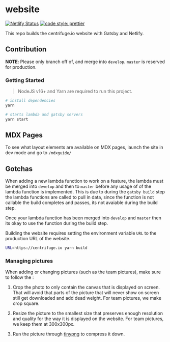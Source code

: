 # website

[![Netlify Status](https://api.netlify.com/api/v1/badges/2a6f2fd1-0d97-413a-9e1a-3468f1467542/deploy-status)](https://app.netlify.com/sites/staging-centrifuge-website/deploys) [![code style: prettier](https://img.shields.io/badge/code_style-prettier-ff69b4.svg)](https://github.com/prettier/prettier)

This repo builds the centrifuge.io website with Gatsby and Netlify.

## Contribution

**NOTE**: Please only branch off of, and merge into `develop`. `master` is reserved for production.

### Getting Started

> NodeJS v16+ and Yarn are required to run this project.

```sh
# install dependencies
yarn

# starts lambda and gatsby servers
yarn start
```

## MDX Pages

To see what layout elements are available on MDX pages, launch the site in dev mode and go to `/mdxguide/`

## Gotchas

When adding a new lambda function to work on a feature, the lambda must be merged into `develop` and then to `master` before any usage of of the lambda function is implemented. This is due to during the `gatsby build` step the lambda functions are called to pull in data, since the function is not callable the build completes and passes, its not avaiable during the build step.

Once your lambda function has been merged into `develop` and `master` then its okay to use the function during the build step.

Building the website requires setting the environment variable `URL` to the production URL of the website.

```sh
URL=https://centrifuge.io yarn build
```

### Managing pictures

When adding or changing pictures (such as the team pictures), make sure to follow the :

1. Crop the photo to only contain the canvas that is displayed on screen. That will avoid that parts of the picture that will never show on screen still get downloaded and add dead weight. For team pictures, we make crop square.

2. Resize the picture to the smallest size that preserves enough resolution and quality for the way it is displayed on the website.
   For team pictures, we keep them at 300x300px.

3. Run the picture through [tinypng](https://tinypng.com/) to compress it down.
